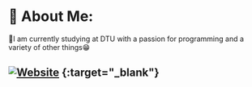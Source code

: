 # 💫 About Me:
🔭I am currently studying at DTU with a passion for programming and a variety of other things😁<br>

## [![Website](https://img.shields.io/badge/My_Portfolio_Website-%23E4405F.svg?logo=webstorm&logoColor=white)](https://sergeymashkevich.github.io/PortfolioWeb/Main.html) {:target="_blank"}


